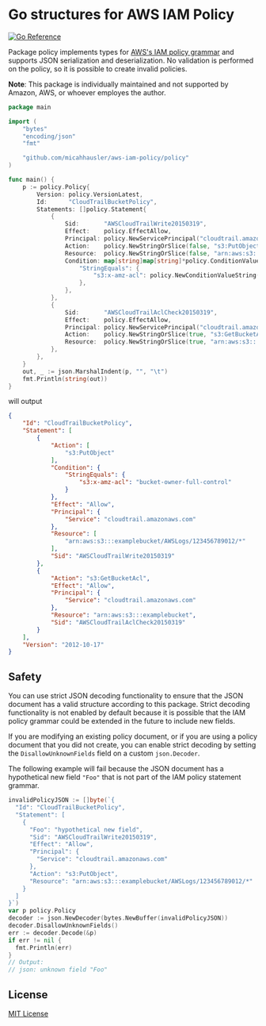 # Go structures for AWS IAM Policy

[![Go Reference](https://pkg.go.dev/badge/github.com/micahhausler/aws-iam-policy.svg)](https://pkg.go.dev/github.com/micahhausler/aws-iam-policy)

Package policy implements types for [AWS's IAM policy grammar] and supports JSON serialization and deserialization.
No validation is performed on the policy, so it is possible to create invalid policies.

**Note**: This package is individually maintained and not supported by Amazon, AWS, or whoever employes the author.

[AWS's IAM policy grammar]: https://docs.aws.amazon.com/IAM/latest/UserGuide/reference_policies_grammar.html

```go
package main

import (
	"bytes"
	"encoding/json"
	"fmt"

	"github.com/micahhausler/aws-iam-policy/policy"
)

func main() {
	p := policy.Policy{
		Version: policy.VersionLatest,
		Id:      "CloudTrailBucketPolicy",
		Statements: []policy.Statement{
			{
				Sid:       "AWSCloudTrailWrite20150319",
				Effect:    policy.EffectAllow,
				Principal: policy.NewServicePrincipal("cloudtrail.amazonaws.com"),
				Action:    policy.NewStringOrSlice(false, "s3:PutObject"),
				Resource:  policy.NewStringOrSlice(false, "arn:aws:s3:::examplebucket/AWSLogs/123456789012/*"),
				Condition: map[string]map[string]*policy.ConditionValue{
					"StringEquals": {
						"s3:x-amz-acl": policy.NewConditionValueString(true, "bucket-owner-full-control"),
					},
				},
			},
			{
				Sid:       "AWSCloudTrailAclCheck20150319",
				Effect:    policy.EffectAllow,
				Principal: policy.NewServicePrincipal("cloudtrail.amazonaws.com"),
				Action:    policy.NewStringOrSlice(true, "s3:GetBucketAcl"),
				Resource:  policy.NewStringOrSlice(true, "arn:aws:s3:::examplebucket"),
			},
		},
	}
	out, _ := json.MarshalIndent(p, "", "\t")
	fmt.Println(string(out))
}
```
will output
```json
{
	"Id": "CloudTrailBucketPolicy",
	"Statement": [
		{
			"Action": [
				"s3:PutObject"
			],
			"Condition": {
				"StringEquals": {
					"s3:x-amz-acl": "bucket-owner-full-control"
				}
			},
			"Effect": "Allow",
			"Principal": {
				"Service": "cloudtrail.amazonaws.com"
			},
			"Resource": [
				"arn:aws:s3:::examplebucket/AWSLogs/123456789012/*"
			],
			"Sid": "AWSCloudTrailWrite20150319"
		},
		{
			"Action": "s3:GetBucketAcl",
			"Effect": "Allow",
			"Principal": {
				"Service": "cloudtrail.amazonaws.com"
			},
			"Resource": "arn:aws:s3:::examplebucket",
			"Sid": "AWSCloudTrailAclCheck20150319"
		}
	],
	"Version": "2012-10-17"
}
```

## Safety

You can use strict JSON decoding functionality to ensure that the JSON document
has a valid structure according to this package. Strict decoding functionality
is not enabled by default because it is possible that the IAM policy grammar
could be extended in the future to include new fields.

If you are modifying an existing policy document, or if you are using a policy
document that you did not create, you can enable strict decoding by setting the `DisallowUnknownFields` field on a custom `json.Decoder`.

The following example will fail because the JSON document has a hypothetical
new field `"Foo"` that is not part of the IAM policy statement grammar.

```go
invalidPolicyJSON := []byte(`{
  "Id": "CloudTrailBucketPolicy",
  "Statement": [
    {
      "Foo": "hypothetical new field",
      "Sid": "AWSCloudTrailWrite20150319",
      "Effect": "Allow",
      "Principal": {
        "Service": "cloudtrail.amazonaws.com"
      },
      "Action": "s3:PutObject",
      "Resource": "arn:aws:s3:::examplebucket/AWSLogs/123456789012/*"
    }
  ]
}`)
var p policy.Policy
decoder := json.NewDecoder(bytes.NewBuffer(invalidPolicyJSON))
decoder.DisallowUnknownFields()
err := decoder.Decode(&p)
if err != nil {
  fmt.Println(err)
}
// Output:
// json: unknown field "Foo"
```

## License

[MIT License](LICENSE)
